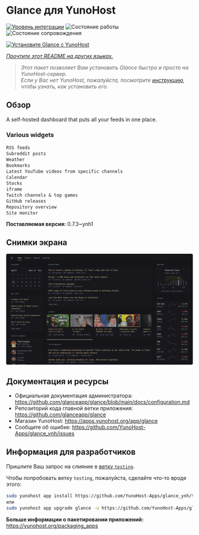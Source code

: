 <!--
Важно: этот README был автоматически сгенерирован <https://github.com/YunoHost/apps/tree/master/tools/readme_generator>
Он НЕ ДОЛЖЕН редактироваться вручную.
-->

# Glance для YunoHost

[![Уровень интеграции](https://apps.yunohost.org/badge/integration/glance)](https://ci-apps.yunohost.org/ci/apps/glance/)
![Состояние работы](https://apps.yunohost.org/badge/state/glance)
![Состояние сопровождения](https://apps.yunohost.org/badge/maintained/glance)

[![Установите Glance с YunoHost](https://install-app.yunohost.org/install-with-yunohost.svg)](https://install-app.yunohost.org/?app=glance)

*[Прочтите этот README на других языках.](./ALL_README.md)*

> *Этот пакет позволяет Вам установить Glance быстро и просто на YunoHost-сервер.*  
> *Если у Вас нет YunoHost, пожалуйста, посмотрите [инструкцию](https://yunohost.org/install), чтобы узнать, как установить его.*

## Обзор

A self-hosted dashboard that puts all your feeds in one place.

### Various widgets

    RSS feeds
    Subreddit posts
    Weather
    Bookmarks
    Latest YouTube videos from specific channels
    Calendar
    Stocks
    iframe
    Twitch channels & top games
    GitHub releases
    Repository overview
    Site monitor


**Поставляемая версия:** 0.7.3~ynh1

## Снимки экрана

![Снимок экрана Glance](./doc/screenshots/screenshot.png)

## Документация и ресурсы

- Официальная документация администратора: <https://github.com/glanceapp/glance/blob/main/docs/configuration.md>
- Репозиторий кода главной ветки приложения: <https://github.com/glanceapp/glance>
- Магазин YunoHost: <https://apps.yunohost.org/app/glance>
- Сообщите об ошибке: <https://github.com/YunoHost-Apps/glance_ynh/issues>

## Информация для разработчиков

Пришлите Ваш запрос на слияние в [ветку `testing`](https://github.com/YunoHost-Apps/glance_ynh/tree/testing).

Чтобы попробовать ветку `testing`, пожалуйста, сделайте что-то вроде этого:

```bash
sudo yunohost app install https://github.com/YunoHost-Apps/glance_ynh/tree/testing --debug
или
sudo yunohost app upgrade glance -u https://github.com/YunoHost-Apps/glance_ynh/tree/testing --debug
```

**Больше информации о пакетировании приложений:** <https://yunohost.org/packaging_apps>
